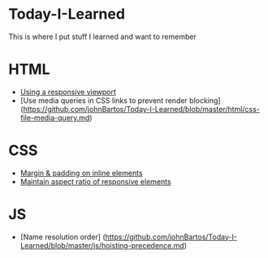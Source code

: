 # Today-I-Learned

This is where I put stuff I learned and want to remember

# HTML
- [Using a responsive viewport](https://github.com/johnBartos/Today-I-Learned/blob/master/html/responsive-viewport.md)
- [Use media queries in CSS links to prevent render blocking] (https://github.com/johnBartos/Today-I-Learned/blob/master/html/css-file-media-query.md)

# CSS
- [Margin & padding on inline elements](https://github.com/johnBartos/Today-I-Learned/blob/master/css/inline-margin-padding.md)
- [Maintain aspect ratio of responsive elements](https://github.com/johnBartos/Today-I-Learned/blob/master/css/responsive-element-aspect-ratio.md)

# JS
- [Name resolution order] (https://github.com/johnBartos/Today-I-Learned/blob/master/js/hoisting-precedence.md)
